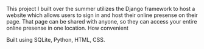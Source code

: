 This project I built over the summer utilizes the Django framework to host a website which allows users to sign in and host their online presense on their page.
That page can be shared with anyone, so they can access your entire online presense in one location. 
How convenient

Built using SQLite, Python, HTML, CSS. 
